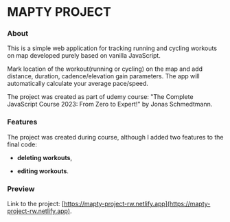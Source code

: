 # MAPTY PROJECT

### About

This is a simple web application for tracking running and cycling workouts on map developed purely based on vanilla JavaScript.

Mark location of the workout(running or cycling) on the map and add distance, duration, cadence/elevation gain parameters. The app will automatically calculate your average pace/speed.

The project was created as part of udemy course: "The Complete JavaScript Course 2023: From Zero to Expert!" by Jonas Schmedtmann.

### Features

The project was created during course, although I added two features to the final code:

- **deleting workouts**,

- **editing workouts**.

### Preview

Link to the project: [https://mapty-project-rw.netlify.app](https://mapty-project-rw.netlify.app).
